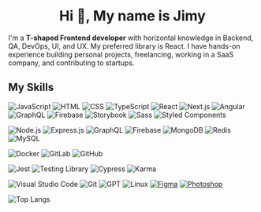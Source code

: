 <!-- - 👋 Hi, I’m @elVengador -->
<!-- - 👀 I’m interested in ... -->
<!-- - 🌱 I’m currently learning ... -->
<!-- - 💞️ I’m looking to collaborate on ... -->
<!-- - 📫 How to reach me ... -->


<h1 align="center">Hi 👋, My name is Jimy</h1>

I'm a **T-shaped Frontend developer** with horizontal knowledge in Backend, QA, DevOps, UI, and UX. My preferred library is React.
I have hands-on experience building personal projects, freelancing, working in a SaaS company, and contributing to startups.

## My Skills

![JavaScript](https://img.shields.io/badge/-JavaScript-05122A?style=flat&logo=javascript)
![HTML](https://img.shields.io/badge/-HTML-05122A?style=flat&logo=html5)
![CSS](https://img.shields.io/badge/-CSS-05122A?style=flat&logo=css3&logoColor=1572B6)
![TypeScript](https://img.shields.io/badge/-TypeScript-05122A?style=flat&logo=typescript)
![React](https://img.shields.io/badge/-React-05122A?style=flat&logo=react)
![Next.js](https://img.shields.io/badge/-Next.js-05122A?style=flat&logo=next.js)
![Angular](https://img.shields.io/badge/-Angular-05122A?style=flat&logo=angular)
![GraphQL](https://img.shields.io/badge/-GraphQL-05122A?style=flat&logo=graphql)
![Firebase](https://img.shields.io/badge/-Firebase-05122A?style=flat&logo=firebase)
![Storybook](https://img.shields.io/badge/-Storybook-05122A?style=flat&logo=storybook)
![Sass](https://img.shields.io/badge/-Sass-05122A?style=flat&logo=sass)
![Styled Components](https://img.shields.io/badge/-Styled_Components-05122A?style=flat&logo=styled-components)


![Node.js](https://img.shields.io/badge/-Node.js-05122A?style=flat&logo=node.js)
![Express.js](https://img.shields.io/badge/-Express.js-05122A?style=flat&logo=express)
![GraphQL](https://img.shields.io/badge/-GraphQL-05122A?style=flat&logo=graphql)
![Firebase](https://img.shields.io/badge/-Firebase-05122A?style=flat&logo=firebase)
![MongoDB](https://img.shields.io/badge/-MongoDB-05122A?style=flat&logo=mongodb)
![Redis](https://img.shields.io/badge/-Redis-05122A?style=flat&logo=redis)
![MySQL](https://img.shields.io/badge/-MySQL-05122A?style=flat&logo=mysql)


![Docker](https://img.shields.io/badge/-Docker-05122A?style=flat&logo=docker)
![GitLab](https://img.shields.io/badge/-GitLab-05122A?style=flat&logo=gitlab)
![GitHub](https://img.shields.io/badge/-GitHub-05122A?style=flat&logo=github)


![Jest](https://img.shields.io/badge/-Jest-05122A?style=flat&logo=jest)
![Testing Library](https://img.shields.io/badge/-Testing_Library-05122A?style=flat&logo=testing-library)
![Cypress](https://img.shields.io/badge/-Cypress-05122A?style=flat&logo=cypress)
![Karma](https://img.shields.io/badge/-Karma-05122A?style=flat&logo=karma)


![Visual Studio Code](https://img.shields.io/badge/-Visual_Studio_Code-05122A?style=flat&logo=visual-studio-code)
![Git](https://img.shields.io/badge/-Git-05122A?style=flat&logo=git)
![GPT](https://img.shields.io/badge/-GPT-05122A?style=flat&logo=)
![Linux](https://img.shields.io/badge/-Linux-05122A?style=flat&logo=linux)
[![Figma](https://img.shields.io/badge/Figma-View%20on%20Figma-F24E1E?logo=figma&style=for-the-badge)](https://www.figma.com/)
[![Photoshop](https://img.shields.io/badge/Photoshop-Open%20in%20Photoshop-31A8FF?logo=adobe-photoshop&style=for-the-badge)](https://www.adobe.com/products/photoshop.html)

![Top Langs](https://github-readme-stats.vercel.app/api/top-langs/?username=elVengador&layout=compact)
<!--
![Jimy's GitHub stats](https://github-readme-stats.vercel.app/api?username=elVengador&show=prs_merged_percentage&hide=contribs)
-->
